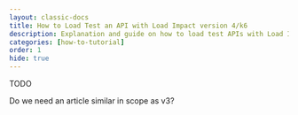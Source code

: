 ```yaml
---
layout: classic-docs
title: How to Load Test an API with Load Impact version 4/k6
description: Explanation and guide on how to load test APIs with Load Impact version 4/k6
categories: [how-to-tutorial]
order: 1
hide: true
---
```


TODO

Do we need an article similar in scope as v3?
